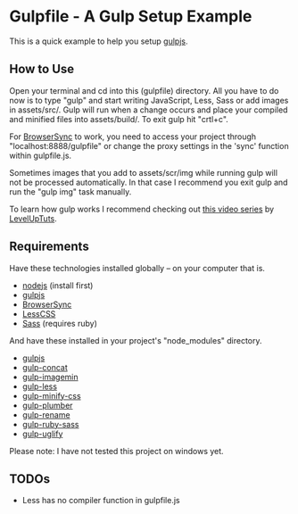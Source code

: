 # Gulpfile - A Gulp Setup Example

This is a quick example to help you setup [gulpjs](http://gulpjs.com/).

## How to Use

Open your terminal and cd into this (gulpfile) directory. All you have to do now is to type "gulp" and start writing JavaScript, Less, Sass or add images in assets/src/. Gulp will run when a change occurs and place your compiled and minified files into assets/build/. To exit gulp hit "crtl+c".

For [BrowserSync](http://www.browsersync.io/) to work, you need to access your project through "localhost:8888/gulpfile" or change the proxy settings in the 'sync' function within gulpfile.js.

Sometimes images that you add to assets/scr/img while running gulp will not be processed automatically. In that case I recommend you exit gulp and run the "gulp img" task manually.

To learn how gulp works I recommend checking out [this video series](http://www.youtube.com/playlist?list=PLLnpHn493BHE2RsdyUNpbiVn-cfuV7Fos) by [LevelUpTuts](http://leveluptuts.com/).

## Requirements

Have these technologies installed globally – on your computer that is.

- [nodejs](http://nodejs.org/) (install first)
- [gulpjs](http://gulpjs.com/)
- [BrowserSync](http://www.browsersync.io/)
- [LessCSS](http://lesscss.org/)
- [Sass](http://sass-lang.com/) (requires ruby)

And have these installed in your project's "node_modules" directory.

- [gulpjs](http://gulpjs.com/)
- [gulp-concat](https://www.npmjs.org/package/gulp-concat)
- [gulp-imagemin](https://www.npmjs.org/package/gulp-imagemin)
- [gulp-less](https://www.npmjs.org/package/gulp-less)
- [gulp-minify-css](https://www.npmjs.org/package/gulp-minify-css)
- [gulp-plumber](https://www.npmjs.org/package/gulp-plumber)
- [gulp-rename](https://www.npmjs.org/package/gulp-rename)
- [gulp-ruby-sass](https://www.npmjs.org/package/gulp-ruby-sass)
- [gulp-uglify](https://www.npmjs.org/package/gulp-uglify)

Please note: I have not tested this project on windows yet.

## TODOs

- Less has no compiler function in gulpfile.js
